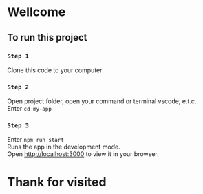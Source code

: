 # Wellcome
## To run this project

### ` Step 1 `
Clone this code to your computer

### ` Step 2 `
Open project folder, open your command or terminal vscode, e.t.c.\
Enter `cd my-app`

### ` Step 3 `
Enter `npm run start`\
Runs the app in the development mode.\
Open [http://localhost:3000](http://localhost:3000) to view it in your browser.


# Thank for visited 
